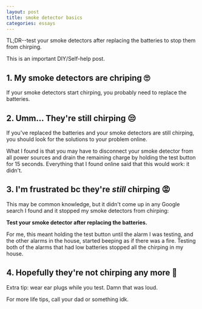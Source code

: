 ```yaml
---
layout: post
title: smoke detector basics
categories: essays
---
```


TL;DR--test your smoke detectors after replacing the batteries to stop them from chirping.

This is an important DIY/Self-help post.

## 1. My smoke detectors are chriping 🙄

If your smoke detectors start chirping, you probably need to replace the batteries. 

## 2. Umm... They're still chirping 😒

If you've replaced the batteries and your smoke detectors are still chirping, you should look for the solutions to your problem online. 

What I found is that you may have to disconnect your smoke detector from all power sources and drain the remaining charge by holding the test button for 15 seconds. Everything that I found online said that this would work: it didn't.

## 3. I'm frustrated bc they're _still_ chirping 😡

This may be common knowledge, but it didn't come up in any Google search I found and it stopped my smoke detectors from chirping: 

**Test your smoke detector after replacing the batteries.**

For me, this meant holding the test button until the alarm I was testing, and the other alarms in the house, started beeping as if there was a fire. Testing both of the alarms that had low batteries stopped all the chirping in my house.

## 4. Hopefully they're not chirping any more 🤞

Extra tip: wear ear plugs while you test. Damn that was loud.

For more life tips, call your dad or something idk.
